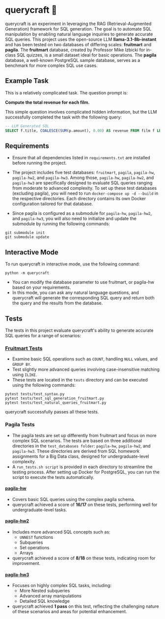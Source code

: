 # querycraft 🔮

querycraft is an experiment in leveraging the RAG (Retrieval-Augmented Generation) framework for SQL generation. The goal is to automate SQL manipulation by enabling natural language inquiries to generate accurate SQL queries. This project uses the open-source LLM **llama-3.1-8b-instant** and has been tested on two databases of differing scales: **fruitmart** and **pagila**. The **fruitmart** database, created by Professor Mike Izbicki for in-class SQL quizzes, is a small dataset ideal for basic operations. The **pagila** database, a well-known PostgreSQL sample database, serves as a benchmark for more complex SQL use cases.

## Example Task

This is a relatively complicated task. The question prompt is:

**Compute the total revenue for each film.**

This simple question involves complicated hidden information, but the LLM successfully completed the task with the following query:

```sql
-- LLM Generated SQL
SELECT f.title, COALESCE(SUM(p.amount), 0.00) AS revenue FROM film f LEFT JOIN inventory i ON f.film_id = i.film_id LEFT JOIN rental r ON i.inventory_id = r.inventory_id LEFT JOIN payment p ON r.rental_id = p.rental_id GROUP BY f.title ORDER BY revenue DESC;
```

## Requirements

- Ensure that all dependencies listed in `requirements.txt` are installed before running the project.

- The project includes five test databases: `fruitmart`, `pagila`, `pagila-hw`, `pagila-hw2`, and `pagila-hw3`. Among those, `pagila-hw`, `pagila-hw2`, and `pagila-hw3` are specifically designed to evaluate SQL queries ranging from moderate to advanced complexity. To set up these test databases (excluding pagila), you will need to run `docker-compose up -d --build` in the respective directories. Each directory contains its own Docker configuration tailored for that database.

- Since pagila is configured as a submodule for `pagila-hw`, `pagila-hw2`, and `pagila-hw3`, you will also need to initialize and update the submodule by running the following commands:
```
git submodule init
git submodule update
```
## Interactive Mode

To run querycraft in interactive mode, use the following command:

```
python -m querycraft
```
- You can modify the database parameter to use fruitmart, or pagila-hw based on your requirements.
- In this mode, you can ask any natural language questions, and querycraft will generate the corresponding SQL query and return both the query and the results from the database.

## Tests

The tests in this project evaluate querycraft's ability to generate accurate SQL queries for a range of scenarios:

### [Fruitmart Tests](https://github.com/mikeizbicki/sql_quiz/tree/3bbc5adb55b1bc647534a27ff7de7a646b64b7dc)
- Examine basic SQL operations such as `COUNT`, handling `NULL` values, and `GROUP BY`.
- Test slightly more advanced queries involving case-insensitive matching using `ILIKE`.
- These tests are located in the `tests` directory and can be executed using the following commands:
```
pytest tests/test_syntax.py
pytest tests/test_sql_generation_fruitmart.py
pytest tests/test_natural_queries_fruitmart.py
```
querycraft successfully passes all these tests.

### Pagila Tests
- The pagila tests are set up differently from fruitmart and focus on more complex SQL scenarios. The tests are based on three additional directories in the `test_databases folder`: `pagila-hw`, `pagila-hw2`, and `pagila-hw3`. These directories are derived from SQL homework assignments for a Big Data class, designed for undergraduate-level complexity.
- A `run_tests.sh script` is provided in each directory to streamline the testing process. After setting up Docker for PostgreSQL, you can run the script to execute the tests automatically.

#### [pagila-hw](https://github.com/mikeizbicki/pagila-hw/tree/7945f633e3fb30c5b522f5c383b1aa56aa7a514c)
- Covers basic SQL queries using the complex pagila schema.
- querycraft achieved a score of **16/17** on these tests, performing well for undergraduate-level tasks.

#### [pagila-hw2](https://gitlab.com/mikeizbicki/pagila-hw2)
- Includes more advanced SQL concepts such as:
  - `UNNEST` functions
  - Subqueries
  - Set operations
  - Arrays
- querycraft achieved a score of **8/18** on these tests, indicating room for improvement.

#### [pagila-hw3](https://github.com/mikeizbicki/pagila-hw3/)
- Focuses on highly complex SQL tasks, including:
  - More Nested subqueries
  - Advanced array manipulations
  - Detailed SQL knowledge
- querycraft achieved **1 pass** on this test, reflecting the challenging nature of these scenarios and areas for potential enhancement.

